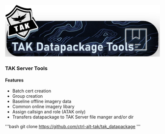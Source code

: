 ![Tak is the way width="50" height="50"](assets/images/dpk_tools_banner.png)
---


### TAK Server Tools
#### Features
- Batch cert creation
- Group creation
- Baseline offline imagery data
- Common online imagery libary
- Assign callsign and role (ATAK only)
- Transfers datapackage to TAK Server file manger and/or dir

'''bash
git clone https://github.com/ctrl-alt-tak/tak_datapackage
'''

